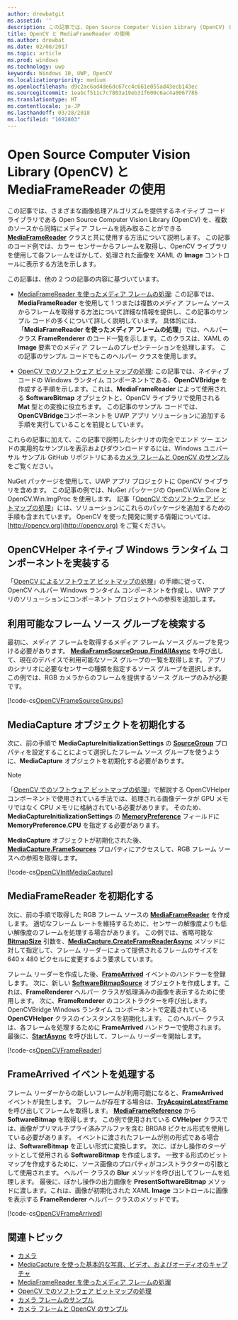 ```yaml
---
author: drewbatgit
ms.assetid: ''
description: この記事では、Open Source Computer Vision Library (OpenCV) と MediaFrameReader クラスを使用する方法について説明します。
title: OpenCV と MediaFrameReader の使用
ms.author: drewbat
ms.date: 02/08/2017
ms.topic: article
ms.prod: windows
ms.technology: uwp
keywords: Windows 10, UWP, OpenCV
ms.localizationpriority: medium
ms.openlocfilehash: d9c2ac6ad4de6dc67cc4c661e055ad43ecb143ec
ms.sourcegitcommit: 1eabcf511c7c7803a19eb31f600c6ac4a0067786
ms.translationtype: HT
ms.contentlocale: ja-JP
ms.lasthandoff: 03/28/2018
ms.locfileid: "1692803"
---
```

# <a name="use-the-open-source-computer-vision-library-opencv-with-mediaframereader"></a>Open Source Computer Vision Library (OpenCV) と MediaFrameReader の使用

この記事では、さまざまな画像処理アルゴリズムを提供するネイティブ コード ライブラリである Open Source Computer Vision Library (OpenCV) を、複数のソースから同時にメディア フレームを読み取ることができる [**MediaFrameReader**](https://msdn.microsoft.com/library/windows/apps/Windows.Media.Capture.Frames.MediaFrameReader) クラスと共に使用する方法について説明します。 この記事のコード例では、カラー センサーからフレームを取得し、OpenCV ライブラリを使用して各フレームをぼかして、処理された画像を XAML の **Image** コントロールに表示する方法を示します。

この記事は、他の 2 つの記事の内容に基づいています。

* [MediaFrameReader を使ったメディア フレームの処理](process-media-frames-with-mediaframereader.md): この記事では、**MediaFrameReader** を使用して 1 つまたは複数のメディア フレーム ソースからフレームを取得する方法について詳細な情報を提供し、この記事のサンプル コードの多くについて詳しく説明しています。 具体的には、「**MediaFrameReader を使ったメディア フレームの処理**」では、ヘルパー クラス **FrameRenderer** のコード一覧を示します。このクラスは、XAML の **Image** 要素でのメディア フレームのプレゼンテーションを処理します。 この記事のサンプル コードでもこのヘルパー クラスを使用します。

* [OpenCV でのソフトウェア ビットマップの処理](process-software-bitmaps-with-opencv.md): この記事では、ネイティブ コードの Windows ランタイム コンポーネントである、**OpenCVBridge** を作成する手順を示します。これは、**MediaFrameReader** によって使用される **SoftwareBitmap** オブジェクトと、OpenCV ライブラリで使用される **Mat** 型との変換に役立ちます。 この記事のサンプル コードでは、**OpenCVBridge**コンポーネントを UWP アプリ ソリューションに追加する手順を実行していることを前提としています。

これらの記事に加えて、この記事で説明したシナリオの完全でエンド ツー エンドの実用的なサンプルを表示およびダウンロードするには、Windows ユニバーサル サンプル GitHub リポジトリにある[カメラ フレームと OpenCV のサンプル](https://go.microsoft.com/fwlink/?linkid=854003)をご覧ください。

NuGet パッケージを使用して、UWP アプリ プロジェクトに OpenCV ライブラリを含めます。 この記事の例では、NuGet パッケージの OpenCV.Win.Core と OpenCV.Win.ImgProc を使用します。 記事「[OpenCV でのソフトウェア ビットマップの処理](process-software-bitmaps-with-opencv.md)」には、ソリューションにこれらのパッケージを追加するための手順も含まれています。 OpenCV を使った開発に関する情報については、[http://opencv.org](http://opencv.org) をご覧ください。

## <a name="implement-the-opencvhelper-native-windows-runtime-component"></a>OpenCVHelper ネイティブ Windows ランタイム コンポーネントを実装する
「[OpenCV によるソフトウェア ビットマップの処理](process-software-bitmaps-with-opencv.md)」の手順に従って、OpenCV ヘルパー Windows ランタイム コンポーネントを作成し、UWP アプリのソリューションにコンポーネント プロジェクトへの参照を追加します。

## <a name="find-available-frame-source-groups"></a>利用可能なフレーム ソース グループを検索する
最初に、メディア フレームを取得するメディア フレーム ソース グループを見つける必要があります。 **[MediaFrameSourceGroup.FindAllAsync](https://docs.microsoft.com/uwp/api/windows.media.capture.frames.mediaframesourcegroup.FindAllAsync)** を呼び出して、現在のデバイスで利用可能なソース グループの一覧を取得します。 アプリのシナリオに必要なセンサーの種類を指定するソース グループを選択します。 この例では、RGB カメラからのフレームを提供するソース グループのみが必要です。

[!code-cs[OpenCVFrameSourceGroups](./code/Frames_Win10/Frames_Win10/MainPage.OpenCV.xaml.cs#SnippetOpenCVFrameSourceGroups)]

## <a name="initialize-the-mediacapture-object"></a>MediaCapture オブジェクトを初期化する
次に、前の手順で **MediaCaptureInitializationSettings** の **[SourceGroup](https://docs.microsoft.com/uwp/api/windows.media.capture.mediacaptureinitializationsettings.SourceGroup)** プロパティを設定することによって選択したフレーム ソース グループを使うように、**MediaCapture** オブジェクトを初期化する必要があります。

> [!NOTE] 
> 「[OpenCV でのソフトウェア ビットマップの処理](process-software-bitmaps-with-opencv.md)」で解説する OpenCVHelper コンポーネントで使用されている手法では、処理される画像データが GPU メモリではなく CPU メモリに格納されている必要があります。 そのため、**MediaCaptureInitializationSettings** の **[MemoryPreference](https://docs.microsoft.com/uwp/api/windows.media.capture.mediacaptureinitializationsettings.MemoryPreference)** フィールドに **MemoryPreference.CPU** を指定する必要があります。

**MediaCapture** オブジェクトが初期化された後、**[MediaCapture.FrameSources](https://docs.microsoft.com/uwp/api/windows.media.capture.mediacapture.FrameSources)** プロパティにアクセスして、RGB フレーム ソースへの参照を取得します。

[!code-cs[OpenCVInitMediaCapture](./code/Frames_Win10/Frames_Win10/MainPage.OpenCV.xaml.cs#SnippetOpenCVInitMediaCapture)]

## <a name="initialize-the-mediaframereader"></a>MediaFrameReader を初期化する
次に、前の手順で取得した RGB フレーム ソースの [**MediaFrameReader**](https://msdn.microsoft.com/library/windows/apps/Windows.Media.Capture.Frames.MediaFrameReader) を作成します。 適切なフレーム レートを維持するために、センサーの解像度よりも低い解像度のフレームを処理する場合があります。 この例では、省略可能な **[BitmapSize](https://docs.microsoft.com/uwp/api/windows.graphics.imaging.bitmapsize)** 引数を、**[MediaCapture.CreateFrameReaderAsync](https://docs.microsoft.com/uwp/api/windows.media.capture.mediacapture.createframereaderasync)** メソッドに対して指定して、フレーム リーダーによって提供されるフレームのサイズを 640 x 480 ピクセルに変更するよう要求しています。

フレーム リーダーを作成した後、**[FrameArrived](https://docs.microsoft.com/uwp/api/windows.media.capture.frames.mediaframereader.FrameArrived)** イベントのハンドラーを登録します。 次に、新しい **[SoftwareBitmapSource](https://docs.microsoft.com/uwp/api/windows.ui.xaml.media.imaging.softwarebitmapsource)** オブジェクトを作成します。これは、**FrameRenderer** ヘルパー クラスが処理済みの画像を表示するために使用します。 次に、**FrameRenderer** のコンストラクターを呼び出します。 OpenCVBridge Windows ランタイム コンポーネントで定義されている **OpenCVHelper** クラスのインスタンスを初期化します。 このヘルパー クラスは、各フレームを処理するために **FrameArrived** ハンドラーで使用されます。 最後に、**[StartAsync](https://docs.microsoft.com/uwp/api/windows.media.capture.frames.mediaframereader.StartAsync)** を呼び出して、フレーム リーダーを開始します。

[!code-cs[OpenCVFrameReader](./code/Frames_Win10/Frames_Win10/MainPage.OpenCV.xaml.cs#SnippetOpenCVFrameReader)]


## <a name="handle-the-framearrived-event"></a>FrameArrived イベントを処理する
フレーム リーダーからの新しいフレームが利用可能になると、**FrameArrived** イベントが発生します。 フレームが存在する場合は、**[TryAcquireLatestFrame](https://docs.microsoft.com/uwp/api/windows.media.capture.frames.mediaframereader.TryAcquireLatestFrame)** を呼び出してフレームを取得します。 **[MediaFrameReference](https://docs.microsoft.com/uwp/api/windows.media.capture.frames.mediaframereference)** から **SoftwareBitmap** を取得します。 この例で使用されている **CVHelper** クラスでは、画像がプリマルチプライ済みアルファを含む  BRGA8 ピクセル形式を使用している必要があります。 イベントに渡されたフレームが別の形式である場合は、**SoftwareBitmap** を正しい形式に変換します。 次に、ぼかし操作のターゲットとして使用される **SoftwareBitmap** を作成します。 一致する形式のビットマップを作成するために、ソース画像のプロパティがコンストラクターの引数として使用されます。 ヘルパー クラスの **Blur** メソッドを呼び出してフレームを処理します。 最後に、ぼかし操作の出力画像を **PresentSoftwareBitmap** メソッドに渡します。これは、画像が初期化された XAML **Image** コントロールに画像を表示する **FrameRenderer** ヘルパー クラスのメソッドです。

[!code-cs[OpenCVFrameArrived](./code/Frames_Win10/Frames_Win10/MainPage.OpenCV.xaml.cs#SnippetOpenCVFrameArrived)]

## <a name="related-topics"></a>関連トピック

* [カメラ](camera.md)
* [MediaCapture を使った基本的な写真、ビデオ、およびオーディオのキャプチャ](basic-photo-video-and-audio-capture-with-MediaCapture.md)
* [MediaFrameReader を使ったメディア フレームの処理](process-media-frames-with-mediaframereader.md)
* [OpenCV でのソフトウェア ビットマップの処理](process-software-bitmaps-with-opencv.md)
* [カメラ フレームのサンプル](http://go.microsoft.com/fwlink/?LinkId=823230)
* [カメラ フレームと OpenCV のサンプル](https://go.microsoft.com/fwlink/?linkid=854003)
 

 




